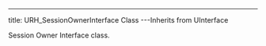 ---
title: URH_SessionOwnerInterface Class
---Inherits from UInterface

Session Owner Interface class.

